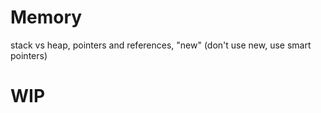 # Memory

stack vs heap, pointers and references, "new" (don't use new, use smart pointers) 

# WIP
